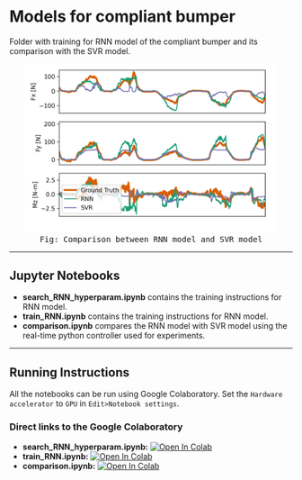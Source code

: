 # Models for compliant bumper

Folder with training for RNN model of the compliant bumper and its comparison with the SVR model.


<p align="center">
<img src="comparison.png" width="450"><br>
<tt>Fig: Comparison between RNN model and SVR model</tt>
</p>

-------------

## Jupyter Notebooks
- **search_RNN_hyperparam.ipynb** contains the training instructions for RNN model.
- **train_RNN.ipynb** contains the training instructions for RNN model.
- **comparison.ipynb** compares the RNN model with SVR model using the real-time python controller used for experiments.

-------------

## Running Instructions
All the notebooks can be run using Google Colaboratory. Set the `Hardware accelerator` to `GPU` in `Edit>Notebook settings`.


### Direct links to the Google Colaboratory
- **search_RNN_hyperparam.ipynb:** [![Open In Colab](https://colab.research.google.com/assets/colab-badge.svg)](https://colab.research.google.com/github/epfl-lasa/sliding-ds-control/blob/main/compliant_bumper/rnn_training/search_RNN_hyperparam.ipynb)
- **train_RNN.ipynb:** [![Open In Colab](https://colab.research.google.com/assets/colab-badge.svg)](https://colab.research.google.com/github/epfl-lasa/sliding-ds-control/blob/main/compliant_bumper/rnn_training/train_RNN.ipynb)
- **comparison.ipynb:** [![Open In Colab](https://colab.research.google.com/assets/colab-badge.svg)](https://colab.research.google.com/github/epfl-lasa/sliding-ds-control/blob/main/compliant_bumper/rnn_training/comparison.ipynb)

